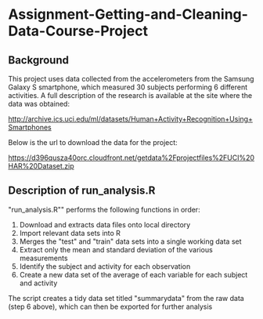 # Assignment-Getting-and-Cleaning-Data-Course-Project

## Background

This project uses data collected from the accelerometers from the Samsung Galaxy S smartphone, which measured 30 subjects performing 6 different activities. A full description of the research is available at the site where the data was obtained:

http://archive.ics.uci.edu/ml/datasets/Human+Activity+Recognition+Using+Smartphones

Below is the url to download the data for the project:

https://d396qusza40orc.cloudfront.net/getdata%2Fprojectfiles%2FUCI%20HAR%20Dataset.zip

## Description of run_analysis.R

"run_analysis.R"" performs the following functions in order: 

1. Download and extracts data files onto local directory
2. Import relevant data sets into R
3. Merges the "test" and "train" data sets into a single working data set
4. Extract only the mean and standard deviation of the various measurements
5. Identify the subject and activity for each observation
6. Create a new data set of the average of each variable for each subject and activity

The script creates a tidy data set titled "summarydata" from the raw data (step 6 above), which can then be exported for further analysis
